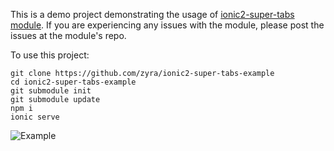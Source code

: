 This is a demo project demonstrating the usage of [ionic2-super-tabs module](https://github.com/zyra/ionic2-super-tabs). If you are experiencing any issues with the module, please post the issues at the module's repo.

To use this project:
```shell
git clone https://github.com/zyra/ionic2-super-tabs-example
cd ionic2-super-tabs-example
git submodule init
git submodule update
npm i
ionic serve
```


![Example](https://github.com/zyra/ionic2-super-tabs-example/blob/master/example.gif?raw=true)
